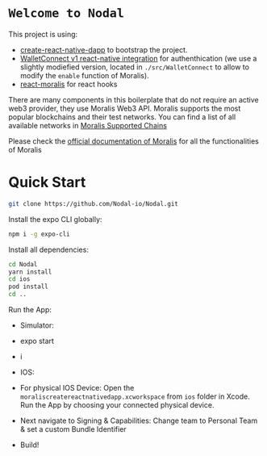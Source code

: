 # `Welcome to Nodal`

This project is using:

- [create-react-native-dapp](https://github.com/cawfree/create-react-native-dapp) to bootstrap the project.
- [WalletConnect v1 react-native integration](https://docs.walletconnect.com/1.0/quick-start/dapps/react-native) for authenthication (we use a slightly modiefied version, located in `./src/WalletConnect` to allow to modify the `enable` function of Moralis).
- [react-moralis](https://github.com/MoralisWeb3/react-moralis) for react hooks

There are many components in this boilerplate that do not require an active web3 provider, they use Moralis Web3 API. Moralis supports the most popular blockchains and their test networks. You can find a list of all available networks in [Moralis Supported Chains](https://docs.moralis.io/moralis-server/web3-sdk/intro#supported-chains)

Please check the [official documentation of Moralis](https://docs.moralis.io/#user) for all the functionalities of Moralis

# Quick Start

```sh
git clone https://github.com/Nodal-io/Nodal.git
```

Install the expo CLI globally:

```sh
npm i -g expo-cli
```

Install all dependencies:

```sh
cd Nodal
yarn install
cd ios
pod install
cd ..
```

Run the App:

- Simulator: 
-  expo start
-  i

- IOS: 
-  For physical IOS Device: Open the `moraliscreatereactnativedapp.xcworkspace` from `ios` folder in Xcode. Run the App by choosing your connected physical device. 
-  Next navigate to Signing & Capabilities: Change team to Personal Team & set a custom Bundle Identifier
-  Build!
